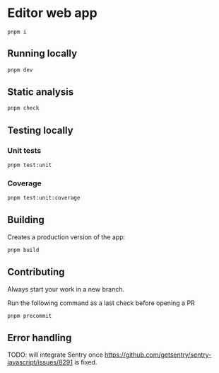 # Editor web app

`pnpm i`

## Running locally

```bash
pnpm dev
```

## Static analysis

```bash
pnpm check
```

## Testing locally

### Unit tests

```bash
pnpm test:unit
```

### Coverage

```bash
pnpm test:unit:coverage
```

## Building

Creates a production version of the app:

```bash
pnpm build
```

## Contributing

Always start your work in a new branch.

Run the following command as a last check before opening a PR

```bash
pnpm precommit
```

## Error handling

TODO: will integrate Sentry once https://github.com/getsentry/sentry-javascript/issues/8291 is fixed.
